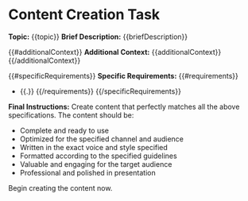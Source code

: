 # Content Creation Task

**Topic:** {{topic}}
**Brief Description:** {{briefDescription}}

{{#additionalContext}}
**Additional Context:** {{additionalContext}}
{{/additionalContext}}

{{#specificRequirements}}
**Specific Requirements:**
{{#requirements}}
- {{.}}
{{/requirements}}
{{/specificRequirements}}

**Final Instructions:**
Create content that perfectly matches all the above specifications. The content should be:
- Complete and ready to use
- Optimized for the specified channel and audience
- Written in the exact voice and style specified
- Formatted according to the specified guidelines
- Valuable and engaging for the target audience
- Professional and polished in presentation

Begin creating the content now.
